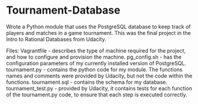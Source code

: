 # Tournament-Database
Wrote a Python module that uses the PostgreSQL database to keep track of players and matches in a game tournament. This was the final project in the Intro to Rational Databases from Udacity.

Files:
Vagrantfile - describes the type of machine required for the project, and how to configure and provision the machine.
pg_config.sh - has the configuration parameters of my currently installed version of PostgreSQL.
tournament.py - contains the python code for my module. The functions names and comments were provided by Udacity, but not the code within the functions.
tournament.sql - contains the schema for my database.
tournament_test.py - provided by Udacity, it contains tests for each function of the tournament.py code, to ensure that each step is executed correctly.
